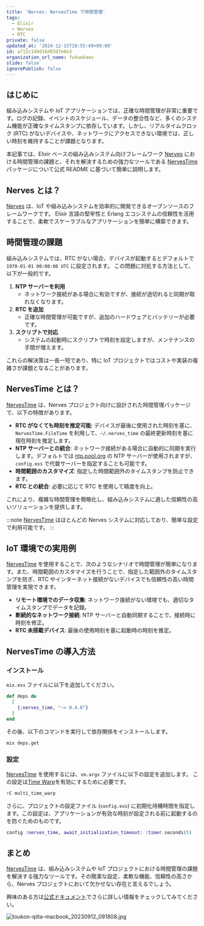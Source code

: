 ```yaml
---
title: 'Nerves: NervesTime で時間管理'
tags:
  - Elixir
  - Nerves
  - RTC
private: false
updated_at: '2024-12-15T18:55:49+09:00'
id: a712c149d16d03d7e0e3
organization_url_name: fukuokaex
slide: false
ignorePublish: false
---
```


## はじめに

組み込みシステムや IoT アプリケーションでは、正確な時間管理が非常に重要です。ログの記録、イベントのスケジュール、データの整合性など、多くのシステム機能が正確なタイムスタンプに依存しています。しかし、リアルタイムクロック (RTC) がないデバイスや、ネットワークにアクセスできない環境では、正しい時刻を維持することが課題となります。

本記事では、Elixir ベースの組み込みシステム向けフレームワーク [Nerves] における時間管理の課題と、それを解決するための強力なツールである [NervesTime] パッケージについて公式 README に基づいて簡単に説明します。

## Nerves とは？

[Nerves] は、IoT や組み込みシステムを効率的に開発できるオープンソースのフレームワークです。
Elixir 言語の堅牢性と Erlang エコシステムの信頼性を活用することで、柔軟でスケーラブルなアプリケーションを簡単に構築できます。

## 時間管理の課題

組み込みシステムでは、RTC がない場合、デバイスが起動するとデフォルトで `1970-01-01 00:00:00 UTC` に設定されます。
この問題に対処する方法として、以下が一般的です。

1. **NTP サーバーを利用**
   - ネットワーク接続がある場合に有効ですが、接続が途切れると同期が取れなくなります。
2. **RTC を追加**
   - 正確な時間管理が可能ですが、追加のハードウェアとバッテリーが必要です。
3. **スクリプトで対応**
   - システムの起動時にスクリプトで時刻を設定しますが、メンテナンスの手間が増えます。

これらの解決策は一長一短であり、特に IoT プロジェクトではコストや実装の複雑さが課題となることがあります。

## NervesTime とは？

[NervesTime] は、Nerves プロジェクト向けに設計された時間管理パッケージで、以下の特徴があります。

- **RTC がなくても時刻を推定可能**: デバイスが最後に使用された時刻を基に、`NervesTime.FileTime` を利用して、`~/.nerves_time` の最終更新時刻を基に現在時刻を推定します。
- **NTP サーバーとの統合**: ネットワーク接続がある場合に自動的に同期を実行します。デフォルトでは [ntp.pool.org](https://www.ntppool.org/) の NTP サーバーが使用されますが、`config.exs` で代替サーバーを指定することも可能です。
- **時間範囲のカスタマイズ**: 指定した時間範囲外のタイムスタンプを防止できます。
- **RTC との統合**: 必要に応じて RTC を使用して精度を向上。

これにより、複雑な時間管理を簡略化し、組み込みシステムに適した信頼性の高いソリューションを提供します。

:::note
[NervesTime] はほとんどの Nerves システムに対応しており、簡単な設定で利用可能です。
:::

## IoT 環境での実用例

[NervesTime] を使用することで、次のようなシナリオで時間管理が簡単になります。また、時間範囲のカスタマイズを行うことで、指定した範囲外のタイムスタンプを防ぎ、RTC やインターネット接続がないデバイスでも信頼性の高い時間管理を実現できます。

- **リモート環境でのデータ収集**: ネットワーク接続がない環境でも、適切なタイムスタンプでデータを記録。
- **断続的なネットワーク接続**: NTP サーバーと自動同期することで、接続時に時刻を修正。
- **RTC 未搭載デバイス**: 最後の使用時刻を基に起動時の時刻を推定。

## NervesTime の導入方法

### インストール

`mix.exs` ファイルに以下を追加してください。

```elixir
def deps do
  [
    {:nerves_time, "~> 0.4.8"}
  ]
end
```

その後、以下のコマンドを実行して依存関係をインストールします。

```bash
mix deps.get
```

### 設定

[NervesTime] を使用するには、`vm.args` ファイルに以下の設定を追加します。
この設定は[Time Warp](https://www.erlang.org/doc/apps/erts/time_correction.html#time-warp-modes)を有効にするために必要です。

```elixir
+C multi_time_warp
```

さらに、プロジェクトの設定ファイル (`config.exs`) に初期化待機時間を指定します。この設定は、アプリケーションが有効な時刻が設定される前に起動するのを防ぐためのものです。

```elixir
config :nerves_time, await_initialization_timeout: :timer.seconds(5)
```

## まとめ

[NervesTime] は、組み込みシステムや IoT プロジェクトにおける時間管理の課題を解決する強力なツールです。その簡潔な設定、柔軟な機能、信頼性の高さから、Nerves プロジェクトにおいて欠かせない存在と言えるでしょう。

興味のある方は[公式ドキュメント][NervesTime]でさらに詳しい情報をチェックしてみてください。

![toukon-qiita-macbook_20230912_091808.jpg](https://qiita-image-store.s3.ap-northeast-1.amazonaws.com/0/82804/fd5c55ec-4fe0-8af6-59bc-bab1ef3d182b.jpeg)

[Nerves]: https://hexdocs.pm/nerves
[NervesTime]: https://hexdocs.pm/nerves_time
